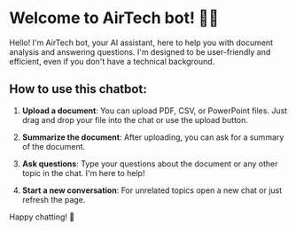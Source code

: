 # Welcome to AirTech bot! 🚀🤖

Hello! I'm AirTech bot, your AI assistant, here to help you with document analysis and answering questions. I'm designed to be user-friendly and efficient, even if you don't have a technical background.

## How to use this chatbot:

1. **Upload a document**: You can upload PDF, CSV, or PowerPoint files. Just drag and drop your file into the chat or use the upload button.

2. **Summarize the document**: After uploading, you can ask for a summary of the document.

3. **Ask questions**: Type your questions about the document or any other topic in the chat. I'm here to help!

4. **Start a new conversation**: For unrelated topics open a new chat or just refresh the page.


Happy chatting! 🚀
